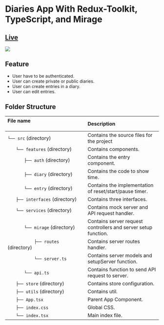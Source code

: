 # Diaries App With Redux-Toolkit, TypeScript, and Mirage

## [Live](https://codesandbox.io/s/diariesapp-redux-toolkit-oizi3?file=/src/index.css)
<img src="https://scontent.fkhi2-3.fna.fbcdn.net/v/t39.30808-6/259514662_1063495301066140_1440434779906836908_n.jpg?_nc_cat=107&ccb=1-5&_nc_sid=730e14&_nc_ohc=e1-qYYzq0lIAX_-TUhI&_nc_ht=scontent.fkhi2-3.fna&oh=cd23f7cb59dae142742841fb5af84eab&oe=61A28F9E" />

## Feature
- User have to be authenticated.
- User can create private or public diaries.
- User can create entries in a diary.
- User can edit entries.
  
## Folder Structure
| File name 　　　　　　　　　　　　　　| Description 　　|
| :--  | :--         |
| `└── src`  (directory) | Contains the source files for the project |
| `　　└── features` (directory) | Contains components. |
| `　　　　├── auth` (directory) | Contains the entry component. |
| `　　　　├── diary` (directory) | Contains the code to show time. |
| `　　　　└── entry` (directory) | Contains the implementation of reset/start/pause timer. |
| `　　├── interfaces` (directory) | Contains three interfaces. |
| `　　└── services` (directory) | Contains mock server and API request handler. |
| `　　　　└── mirage` (directory) | Contains server request controllers and server setup function. |
| `　　　　    ├── routes` (directory) | Contains server routes handler. |
| `　　　　    └── server.ts` | Contains server models and setupServer function. |
| `　　　　└── api.ts` | Contains function to send API request to server. |
| `　　├── store` (directory) | Contains store configuration. |
| `　　├── utils` (directory) | Contains util. |
| `　　├── App.tsx` | Parent App Component. |
| `　　├── index.css` | Global CSS. |
| `　　└── index.tsx` | Main index file. |